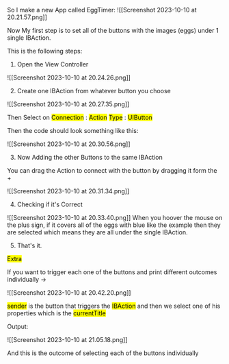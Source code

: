 
So I make a new App called EggTimer:
![[Screenshot 2023-10-10 at 20.21.57.png]]

Now My first step is to set all of the buttons with the images (eggs) under 1 single IBAction.

This is the following steps:

1. Open the View Controller

![[Screenshot 2023-10-10 at 20.24.26.png]]

2. Create one IBAction from whatever button you choose

![[Screenshot 2023-10-10 at 20.27.35.png]]

Then Select on <mark class="hltr-grey">Connection</mark> : <mark class="hltr-red">Action</mark>
   	                 <mark class="hltr-grey">Type</mark> : <mark class="hltr-red">UIButton</mark>

Then the code should look something like this:

![[Screenshot 2023-10-10 at 20.30.56.png]]


3. Now Adding the other Buttons to the same IBAction

You can drag the Action to connect with the button by dragging it form the + 

![[Screenshot 2023-10-10 at 20.31.34.png]]

4. Checking if it's Correct


![[Screenshot 2023-10-10 at 20.33.40.png]]
When you hoover the mouse on the plus sign, if it covers all of the eggs with blue like the example then they are selected which means they are all under the single IBAction.

5. That's it.



<mark class="hltr-red">Extra</mark>

If you want to trigger each one of the buttons and print different outcomes individually ->


![[Screenshot 2023-10-10 at 20.42.20.png]]


<mark class="hltr-grey">sender</mark> is the button that triggers the <mark class="hltr-pink">IBAction</mark> and then we  select one of his properties which is the <mark class="hltr-purple">currentTitle</mark>

Output:


![[Screenshot 2023-10-10 at 21.05.18.png]]

And this is the outcome of selecting each of the buttons individually




